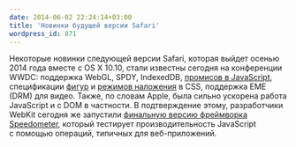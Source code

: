 ```yaml
---
date: 2014-06-02 22:24:14+03:00
title: 'Новинки будущей версии Safari'
wordpress_id: 871
---
```


Некоторые новинки следующей версии Safari, которая выйдет осенью 2014 года вместе с OS X 10.10, стали известны сегодня на конференции WWDC: поддержка WebGL, SPDY, IndexedDB, [промисов в JavaScript][1], спецификации [фигур][2] и [режимов наложения][3] в CSS, поддержка EME (DRM) для видео. Также, по словам Apple, была сильно ускорена работа JavaScript и с DOM в частности. В подтверждение этому, разработчики WebKit сегодня же запустили [финальную версию фреймворка Speedometer][4], который тестирует производительность JavaScript с помощью операций, типичных для веб-приложений.

[1]: http://www.html5rocks.com/en/tutorials/es6/promises/
[2]: http://www.w3.org/TR/css-shapes/
[3]: http://www.w3.org/TR/compositing-1/
[4]: https://www.webkit.org/blog/3395/speedometer-benchmark-for-web-app-responsiveness/

